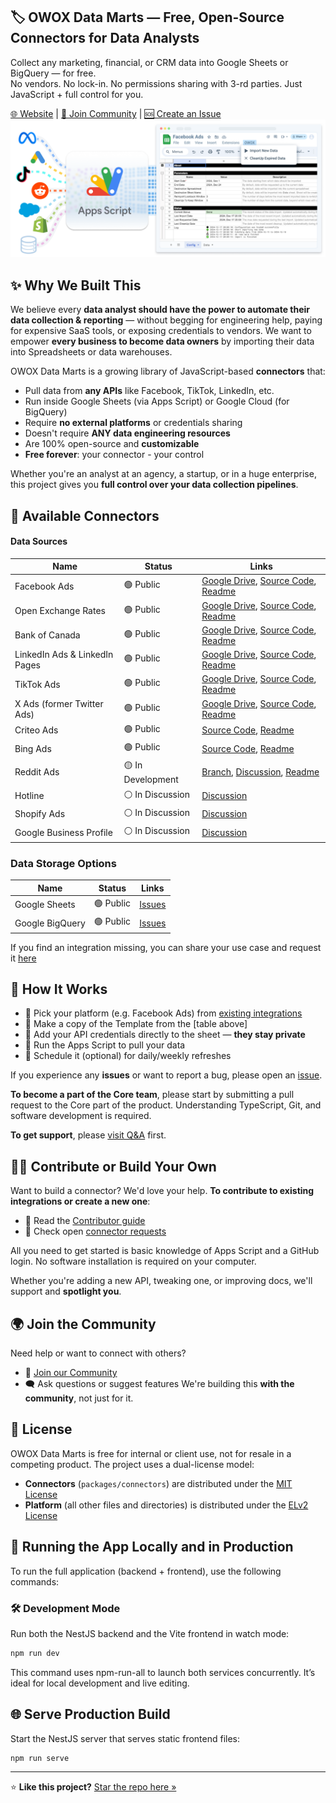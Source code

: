## 🏷️ OWOX Data Marts — Free, Open-Source Connectors for Data Analysts
Collect any marketing, financial, or CRM data into Google Sheets or BigQuery — for free.  
No vendors. No lock-in. No permissions sharing with 3-rd parties. 
Just JavaScript + full control for you.

[🌐 Website](https://www.owox.com?utm_source=github&utm_medium=referral&utm_campaign=readme) | [💬 Join Community](discussions) | [🆘 Create an Issue](issues)
![JavaScript Open-Source Connectors](packages/connectors/res/main-cover.png)

## ✨ Why We Built This
We believe every **data analyst should have the power to automate their data collection & reporting** — without begging for engineering help, paying for expensive SaaS tools, or exposing credentials to vendors.
We want to empower **every business to become data owners** by importing their data into Spreadsheets or data warehouses.

OWOX Data Marts is a growing library of JavaScript-based **connectors** that:
- Pull data from **any APIs** like Facebook, TikTok, LinkedIn, etc.
- Run inside Google Sheets (via Apps Script) or Google Cloud (for BigQuery)
- Require **no external platforms** or credentials sharing
- Doesn't require **ANY data engineering resources**
- Are 100% open-source and **customizable**
- **Free forever**: your connector - your control

Whether you're an analyst at an agency, a startup, or in a huge enterprise, this project gives you **full control over your data collection pipelines**.

## 🔌 Available Connectors

#### Data Sources
| Name | Status | Links
| ------------ | ------ | ----
| Facebook Ads | 🟢 Public | [Google Drive](https://drive.google.com/drive/u/0/folders/1_x556pta5lKtKbTltIrPEDkNqAn78jM4), [Source Code](packages/connectors/src/Integrations/FacebookMarketing), [Readme](packages/connectors/src/Integrations/FacebookMarketing/README.md) 
| Open Exchange Rates | 🟢 Public | [Google Drive](https://drive.google.com/drive/u/0/folders/1akutchS-Txr5PwToMzHrikTXd_GTs-84), [Source Code](packages/connectors/src/Integrations/OpenExchangeRates), [Readme](packages/connectors/src/Integrations/OpenExchangeRates/README.md)
| Bank of Canada | 🟢 Public | [Google Drive](https://drive.google.com/drive/u/0/folders/18c9OHHmdZs-evtU1bWd6pIqdXjnANRmv), [Source Code](packages/connectors/src/Integrations/BankOfCanada), [Readme](packages/connectors/src/Integrations/BankOfCanada/README.md)
| LinkedIn Ads & LinkedIn Pages | 🟢 Public | [Google Drive](https://drive.google.com/drive/folders/1anKRhqJpSWEoeDZvJtrNLgfsGfgSBtIm), [Source Code](tree/main/src/Integrations/LinkedIn), [Readme](packages/connectors/src/Integrations/LinkedIn/README.md)
| TikTok Ads | 🟢 Public | [Google Drive](https://drive.google.com/drive/folders/1zYBdx4Lm496mrCmwSNG3t82weWZRJb0o), [Source Code](packages/connectors/src/Integrations/TikTokAds), [Readme](packages/connectors/src/Integrations/TikTokAds/README.md)
| X Ads (former Twitter Ads) | 🟢 Public | [Google Drive](https://drive.google.com/drive/folders/16PMllaU704wrjHH45MlOBjQWZdxNhxZN), [Source Code](packages/connectors/src/Integrations/XAds), [Readme](packages/connectors/src/Integrations/XAds/README.md)
| Criteo Ads | 🟢 Public | [Source Code](packages/connectors/src/Integrations/CriteoAds), [Readme](packages/connectors/src/Integrations/CriteoAds/README.md)
| Bing Ads | 🟢 Public | [Source Code](packages/connectors/src/Integrations/BingAds), [Readme](packages/connectors/src/Integrations/BingAds/README.md)
| Reddit Ads | 🟡 In Development | [Branch](tree/reddit_connector_v0.1), [Discussion](discussions/2), [Readme](packages/connectors/src/Integrations/RedditAds/README.md) 
| Hotline | ⚪️ In Discussion | [Discussion](discussions/55)
| Shopify Ads | ⚪️ In Discussion | [Discussion](discussions/63)
| Google Business Profile | ⚪️ In Discussion | [Discussion](discussions/61)

### Data Storage Options
| Name | Status | Links
| ------------ | ------ | ----
| Google Sheets | 🟢 Public  | [Issues](issues?q=is%3Aissue%20state%3Aopen%20label%3AGoogleSheets)
| Google BigQuery | 🟢 Public | [Issues](issues?q=state%3Aopen%20%20label%3AGoogleBigQuery)

If you find an integration missing, you can share your use case and request it [here](discussions)

## 🧰 How It Works
- 🎯 Pick your platform (e.g. Facebook Ads) from [existing integrations](packages/connectors/src/Integrations)
- 🧾 Make a copy of the Template from the [table above]
- 🔐 Add your API credentials directly to the sheet — **they stay private**
- 🚀 Run the Apps Script to pull your data
- 📅 Schedule it (optional) for daily/weekly refreshes

If you experience any **issues** or want to report a bug, please open an [issue](issues).

**To become a part of the Core team**, please start by submitting a pull request to the Core part of the product. Understanding TypeScript, Git, and software development is required.

**To get support**, please [visit Q&A](discussions/categories/q-a) first. 

## 🧑‍💻 Contribute or Build Your Own
Want to build a connector? 
We'd love your help.
**To contribute to existing integrations or create a new one**:
- 📘 Read the [Contributor guide](packages/connectors/CONTRIBUTING.md) 
- 📌 Check open [connector requests](issues) 

All you need to get started is basic knowledge of Apps Script and a GitHub login.
No software installation is required on your computer.

Whether you're adding a new API, tweaking one, or improving docs, we'll support and **spotlight you**.

## 🌍 Join the Community
Need help or want to connect with others?
- 💬 [Join our Community](discussions)
- 🗨️ Ask questions or suggest features
We're building this **with the community**, not just for it.

## 📌 License

OWOX Data Marts is free for internal or client use, not for resale in a competing product. The project uses a dual-license model:

- **Connectors** (`packages/connectors`) are distributed under the [MIT License](licenses/MIT.md)
- **Platform** (all other files and directories) is distributed under the [ELv2 License](licenses/Elasticv2.md)

## 🚀 Running the App Locally and in Production

To run the full application (backend + frontend), use the following commands:

### 🛠 Development Mode

Run both the NestJS backend and the Vite frontend in watch mode:

```bash
npm run dev
```

This command uses npm-run-all to launch both services concurrently. It’s ideal for local development and live editing.

## 🌐 Serve Production Build

Start the NestJS server that serves static frontend files:

```bash
npm run serve
```

---
⭐ **Like this project?** [Star the repo here »](https://github.com/OWOX/owox-data-marts)
